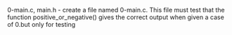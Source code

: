 0-main.c, main.h -  create a file named 0-main.c. This file must test that the function positive_or_negative() gives the correct output when given a case of 0.but only for testing 
